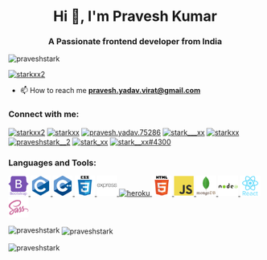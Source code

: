 <h1 align="center">Hi 👋, I'm Pravesh Kumar</h1>
<h3 align="center">A Passionate frontend developer from India</h3>

<p align="left"> <img src="https://komarev.com/ghpvc/?username=praveshstark&label=Profile%20views&color=0e75b6&style=flat" alt="praveshstark" /> </p>

<p align="left"> <a href="https://twitter.com/stark__xx" target="blank"><img src="https://img.shields.io/twitter/follow/starkxx2?logo=twitter&style=for-the-badge" alt="starkxx2" /></a> </p>

- 📫 How to reach me **pravesh.yadav.virat@gmail.com**

<h3 align="left">Connect with me:</h3>
<p align="left">
<a href="https://twitter.com/starkxx2" target="blank"><img align="center" src="https://cdn.jsdelivr.net/npm/simple-icons@3.0.1/icons/twitter.svg" alt="starkxx2" height="30" width="40" /></a>
<a href="https://linkedin.com/in/starkxx" target="blank"><img align="center" src="https://cdn.jsdelivr.net/npm/simple-icons@3.0.1/icons/linkedin.svg" alt="starkxx" height="30" width="40" /></a>
<a href="https://fb.com/pravesh.yadav.75286" target="blank"><img align="center" src="https://cdn.jsdelivr.net/npm/simple-icons@3.0.1/icons/facebook.svg" alt="pravesh.yadav.75286" height="30" width="40" /></a>
<a href="https://instagram.com/stark___xx" target="blank"><img align="center" src="https://cdn.jsdelivr.net/npm/simple-icons@3.0.1/icons/instagram.svg" alt="stark___xx" height="30" width="40" /></a>
<a href="https://www.codechef.com/users/starkxx" target="blank"><img align="center" src="https://cdn.jsdelivr.net/npm/simple-icons@3.1.0/icons/codechef.svg" alt="starkxx" height="30" width="40" /></a>
<a href="https://www.hackerrank.com/praveshstark__2" target="blank"><img align="center" src="https://cdn.jsdelivr.net/npm/simple-icons@3.0.1/icons/hackerrank.svg" alt="praveshstark__2" height="30" width="40" /></a>
<a href="https://codeforces.com/profile/stark_xx" target="blank"><img align="center" src="https://cdn.jsdelivr.net/npm/simple-icons@3.0.1/icons/codeforces.svg" alt="stark_xx" height="30" width="40" /></a>
<a href="https://discord.gg/#4300" target="blank"><img align="center" src="https://cdn.jsdelivr.net/npm/simple-icons@3.0.1/icons/discord.svg" alt="stark__xx#4300" height="30" width="40" /></a>
</p>

<h3 align="left">Languages and Tools:</h3>
<p align="left"> <a href="https://getbootstrap.com" target="_blank"> <img src="https://raw.githubusercontent.com/devicons/devicon/master/icons/bootstrap/bootstrap-plain-wordmark.svg" alt="bootstrap" width="40" height="40"/> </a> <a href="https://www.cprogramming.com/" target="_blank"> <img src="https://raw.githubusercontent.com/devicons/devicon/master/icons/c/c-original.svg" alt="c" width="40" height="40"/> </a> <a href="https://www.w3schools.com/cpp/" target="_blank"> <img src="https://raw.githubusercontent.com/devicons/devicon/master/icons/cplusplus/cplusplus-original.svg" alt="cplusplus" width="40" height="40"/> </a> <a href="https://www.w3schools.com/css/" target="_blank"> <img src="https://raw.githubusercontent.com/devicons/devicon/master/icons/css3/css3-original-wordmark.svg" alt="css3" width="40" height="40"/> </a> <a href="https://expressjs.com" target="_blank"> <img src="https://raw.githubusercontent.com/devicons/devicon/master/icons/express/express-original-wordmark.svg" alt="express" width="40" height="40"/> </a> <a href="https://heroku.com" target="_blank"> <img src="https://www.vectorlogo.zone/logos/heroku/heroku-icon.svg" alt="heroku" width="40" height="40"/> </a> <a href="https://www.w3.org/html/" target="_blank"> <img src="https://raw.githubusercontent.com/devicons/devicon/master/icons/html5/html5-original-wordmark.svg" alt="html5" width="40" height="40"/> </a> <a href="https://developer.mozilla.org/en-US/docs/Web/JavaScript" target="_blank"> <img src="https://raw.githubusercontent.com/devicons/devicon/master/icons/javascript/javascript-original.svg" alt="javascript" width="40" height="40"/> </a> <a href="https://www.mongodb.com/" target="_blank"> <img src="https://raw.githubusercontent.com/devicons/devicon/master/icons/mongodb/mongodb-original-wordmark.svg" alt="mongodb" width="40" height="40"/> </a> <a href="https://nodejs.org" target="_blank"> <img src="https://raw.githubusercontent.com/devicons/devicon/master/icons/nodejs/nodejs-original-wordmark.svg" alt="nodejs" width="40" height="40"/> </a> <a href="https://reactjs.org/" target="_blank"> <img src="https://raw.githubusercontent.com/devicons/devicon/master/icons/react/react-original-wordmark.svg" alt="react" width="40" height="40"/> </a> <a href="https://sass-lang.com" target="_blank"> <img src="https://raw.githubusercontent.com/devicons/devicon/master/icons/sass/sass-original.svg" alt="sass" width="40" height="40"/> </a> </p>

<p><img align="left" src="https://github-readme-stats.vercel.app/api/top-langs?username=praveshstark&show_icons=true&locale=en&layout=compact" alt="praveshstark" /></p>

<p>&nbsp;<img align="center" src="https://github-readme-stats.vercel.app/api?username=praveshstark&show_icons=true&locale=en" alt="praveshstark" /></p>

<p><img align="center" src="https://github-readme-streak-stats.herokuapp.com/?user=praveshstark&" alt="praveshstark" /></p>
